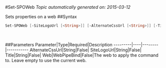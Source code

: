 #Set-SPOWeb
*Topic automatically generated on: 2015-03-12*

Sets properties on a web
##Syntax
```powershell
Set-SPOWeb [-SiteLogoUrl [<String>]] [-AlternateCssUrl [<String>]] [-Title [<String>]] [-Web [<WebPipeBind>]]
```
&nbsp;

##Parameters
Parameter|Type|Required|Description
---------|----|--------|-----------
AlternateCssUrl|String|False|
SiteLogoUrl|String|False|
Title|String|False|
Web|WebPipeBind|False|The web to apply the command to. Leave empty to use the current web.
